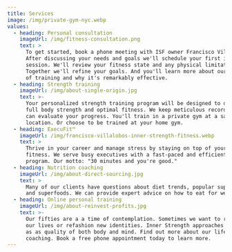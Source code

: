```yaml
---
title: Services
image: /img/private-gym-nyc.webp
values:
  - heading: Personal consultation
    imageUrl: /img/fitness-consultation.png
    text: >
      To get started, book a phone meeting with ISF owner Francisco Villalobos. 
      After discussing your needs and goals we'll schedule your first in-person
      session. We'll review your fitness state and any physical limitations.
      Together we'll refine your goals. And you'll learn more about our method
      of training and why it's remarkably effective.
  - heading: Strength training
    imageUrl: /img/about-single-origin.jpg
    text: >-
      Your personalized strength training program will be designed to develop
      full body strength and optimal fitness. We keep meticulous records so you
      can evaluate your progress. You'll train in a private gym at a safe
      location. Or choose to be trained at your home gym. 
  - heading: ExecuFit™
    imageUrl: /img/francisco-villalobos-inner-strength-fitness.webp
    text: >
      Thrive in your career and manage stress by staying on top of your physical
      fitness. We serve busy executives with a fast-paced and efficient workout
      program. Our motto: "30 minutes and you're good."
  - heading: Nutrition coaching
    imageUrl: /img/about-direct-sourcing.jpg
    text: >
      Many of our clients have questions about diet trends, popular supplements,
      and superfoods. We can provide expert advice on how to eat for wellness. 
  - heading: Online personal training
    imageUrl: /img/about-reinvest-profits.jpg
    text: >-
      Our fifties are a a time of contemplation. Sometimes we want to recreate
      our lives or refashion new identities. Inner Strength approaches fitness
      as as quality of both body and mind. Find out more about our life
      coaching. Book a free phone appointment today to learn more.
---
```


